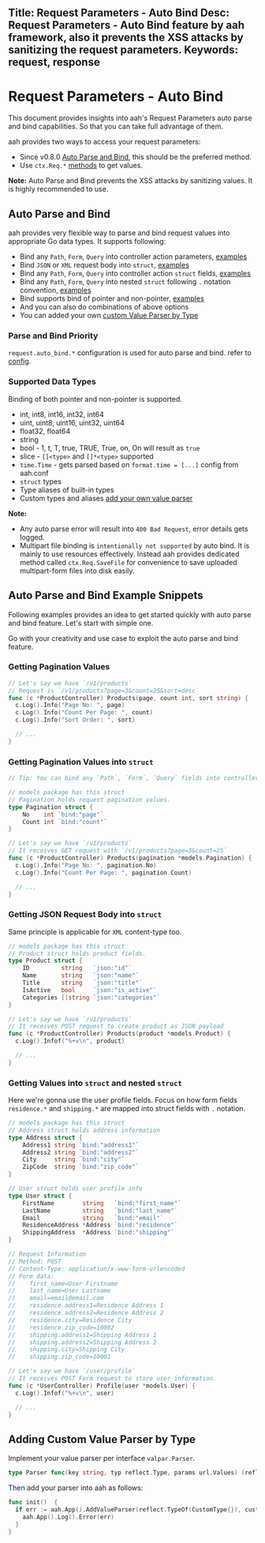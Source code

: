 Title: Request Parameters - Auto Bind
Desc: Request Parameters - Auto Bind feature by aah framework, also it prevents the XSS attacks by sanitizing the request parameters.
Keywords: request, response
---
# Request Parameters - Auto Bind

This document provides insights into aah's Request Parameters auto parse and bind capabilities. So that you can take full advantage of them.

aah provides two ways to access your request parameters:

  * <span class="badge lb-xm">Since v0.8.0</span> [Auto Parse and Bind](#auto-parse-and-bind), this should be the preferred method.
  * Use `ctx.Req.*` [methods](request-and-response.html#methods) to get values.

<div class="alert alert-info-blue">
<p><strong>Note:</strong> Auto Parse and Bind prevents the XSS attacks by sanitizing values. It is highly recommended to use.</p>
</div>

## Auto Parse and Bind

aah provides very flexible way to parse and bind request values into appropriate Go data types. It supports following:

  * Bind any `Path`, `Form`, `Query` into controller action parameters, [examples](#getting-pagination-values)  
  * Bind `JSON` or `XML` request body into `struct`, [examples](#getting-json-request-body-into-struct)
  * Bind any `Path`, `Form`, `Query` into controller action `struct` fields, [examples](#getting-pagination-values-into-struct)
  * Bind any `Path`, `Form`, `Query` into nested `struct` following `.` notation convention, [examples](#getting-values-into-struct-and-nested-struct)
  * Bind supports bind of pointer and non-pointer, [examples](#getting-json-request-body-into-struct)
  * And you can also do combinations of above options
  * You can added your own [custom Value Parser by Type](#adding-custom-value-parser-by-type)

### Parse and Bind Priority

`request.auto_bind.*` configuration is used for auto parse and bind. refer to [config](app-config.html#section-auto-bind).

### Supported Data Types
Binding of both pointer and non-pointer is supported.

  * int, int8, int16, int32, int64
  * uint, uint8, uint16, uint32, uint64
  * float32, float64
  * string
  * bool - 1, t, T, true, TRUE, True, on, On will result as `true`
  * slice - `[]<type>` and `[]*<type>` supported
  * `time.Time` - gets parsed based on `format.time = [...]` config from aah.conf
  * `struct` types
  * Type aliases of built-in types
  * Custom types and aliases [add your own value parser](#adding-custom-value-parser-by-type)

<div class="alert alert-info-blue">
<p><strong>Note:</strong>
<ul>
  <li>Any auto parse error will result into <code>400 Bad Request</code>, error details gets logged.</li>
  <li>Multipart file binding is <code>intentionally not supported</code> by auto bind. It is mainly to use resources effectively. Instead aah provides dedicated method called <code>ctx.Req.SaveFile</code> for convenience to save uploaded multipart-form files into disk easily.</li>
</ul>
</p>
</div>

## Auto Parse and Bind Example Snippets

Following examples provides an idea to get started quickly with auto parse and bind feature. Let's start with simple one.

Go with your creativity and use case to exploit the auto parse and bind feature.

### Getting Pagination Values

```go
// Let's say we have `/v1/products`
// Request is `/v1/products?page=3&count=25&sort=desc`
func (c *ProductController) Products(page, count int, sort string) {
  c.Log().Info("Page No: ", page)
  c.Log().Info("Count Per Page: ", count)
  c.Log().Info("Sort Order: ", sort)

  // ...
}
```

### Getting Pagination Values into `struct`
```go
// Tip: You can bind any `Path`, `Form`, `Query` fields into controller action `struct` fields.

// models package has this struct
// Pagination holds request pagination values.
type Pagination struct {
	No    int `bind:"page"`
	Count int `bind:"count"`
}

// Let's say we have `/v1/products`
// It receives GET request with `/v1/products?page=3&count=25`
func (c *ProductController) Products(pagination *models.Pagination) {
  c.Log().Info("Page No: ", pagination.No)
  c.Log().Info("Count Per Page: ", pagination.Count)

  // ...
}
```

### Getting JSON Request Body into `struct`

Same principle is applicable for `XML` content-type too.

```go
// models package has this struct
// Product struct holds product fields.
type Product struct {
	ID         string   `json:"id"`
	Name       string   `json:"name"`
	Title      string   `json:"title"`
	IsActive   bool     `json:"is_active"`
	Categories []string `json:"categories"`
}

// Let's say we have `/v1/products`
// It receives POST request to create product as JSON payload
func (c *ProductController) Products(product *models.Product) {
  c.Log().Infof("%+v\n", product)

  // ...
}
```

### Getting Values into `struct` and nested `struct`
Here we're gonna use the user profile fields. Focus on how form fields `residence.*` and `shipping.*` are mapped into struct fields with `.` notation.

```go
// models package has this struct
// Address struct holds address information
type Address struct {
	Address1 string `bind:"address1"`
	Address2 string `bind:"address2"`
	City     string `bind:"city"`
	ZipCode  string `bind:"zip_code"`
}

// User struct holds user profile info
type User struct {
	FirstName        string   `bind:"first_name"`
	LastName         string   `bind:"last_name"`
	Email            string   `bind:"email"`
	ResidenceAddress *Address `bind:"residence"`
	ShippingAddress  *Address `bind:"shipping"`
}

// Request Information
// Method: POST
// Content-Type: application/x-www-form-urlencoded
// Form data:
//    first_name=User Firstname
//    last_name=User Lastname
//    email=email@email.com
//    residence.address1=Residence Address 1
//    residence.address2=Residence Address 2
//    residence.city=Residence City
//    residence.zip_code=10002
//    shipping.address1=Shipping Address 1
//    shipping.address2=Shipping Address 2
//    shipping.city=Shipping City
//    shipping.zip_code=10001

// Let's say we have `/user/profile`
// It receives POST Form request to store user information.
func (c *UserController) Profile(user *models.User) {
  c.Log().Infof("%+v\n", user)

  // ...
}
```

## Adding Custom Value Parser by Type

Implement your value parser per interface `valpar.Parser`.

```go
type Parser func(key string, typ reflect.Type, params url.Values) (reflect.Value, error)
```

Then add your parser into aah as follows:
```go
func init()  {
  if err := aah.App().AddValueParser(reflect.TypeOf(CustomType{}), customParser); err != nil {
    aah.App().Log().Error(err)
  }
}
```
